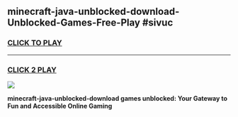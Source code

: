 
## minecraft-java-unblocked-download-Unblocked-Games-Free-Play #sivuc
<h3>
<a href="https://us.freeplayer.one?title=minecraft-java-unblocked-download&ref=9M">CLICK TO PLAY</a></h3>
<hr>

<h3>
<a href="https://us.freeplayer.one?title=minecraft-java-unblocked-download&ref=9M">CLICK 2 PLAY</a>
  
</h3>

<a href="https://us.freeplayer.one?title=minecraft-java-unblocked-download&ref=9M"><img src="https://clearcache.store/games.png"></a>


**minecraft-java-unblocked-download games unblocked: Your Gateway to Fun and Accessible Online Gaming**
